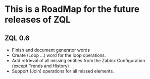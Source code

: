 # This is a RoadMap for the future releases of ZQL

## ZQL 0.6
* Finish and document generator words
* Create (Loop ...) word for the loop operations.
* Add retrieval of all missing entities from the Zabbix Configuration (except Trends and History)
* Support (Join) operations for all missed elements.
